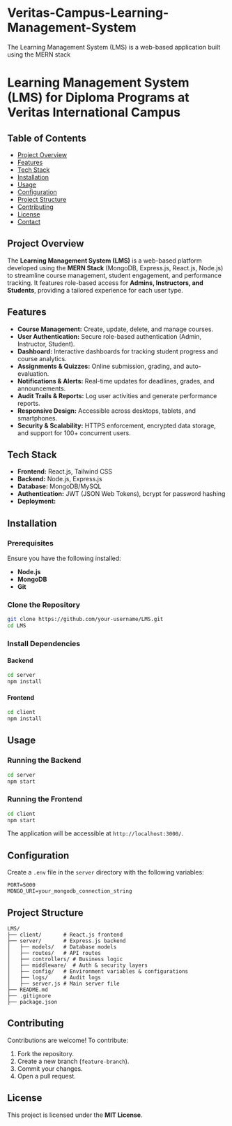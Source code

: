 # Veritas-Campus-Learning-Management-System
The Learning Management System (LMS) is a web-based application built using the MERN stack

# Learning Management System (LMS) for Diploma Programs at Veritas International Campus

## Table of Contents
- [Project Overview](#project-overview)
- [Features](#features)
- [Tech Stack](#tech-stack)
- [Installation](#installation)
- [Usage](#usage)
- [Configuration](#configuration)
- [Project Structure](#project-structure)
- [Contributing](#contributing)
- [License](#license)
- [Contact](#contact)

## Project Overview
The **Learning Management System (LMS)** is a web-based platform developed using the **MERN Stack** (MongoDB, Express.js, React.js, Node.js) to streamline course management, student engagement, and performance tracking. It features role-based access for **Admins, Instructors, and Students**, providing a tailored experience for each user type.

## Features
- **Course Management:** Create, update, delete, and manage courses.
- **User Authentication:** Secure role-based authentication (Admin, Instructor, Student).
- **Dashboard:** Interactive dashboards for tracking student progress and course analytics.
- **Assignments & Quizzes:** Online submission, grading, and auto-evaluation.
- **Notifications & Alerts:** Real-time updates for deadlines, grades, and announcements.
- **Audit Trails & Reports:** Log user activities and generate performance reports.
- **Responsive Design:** Accessible across desktops, tablets, and smartphones.
- **Security & Scalability:** HTTPS enforcement, encrypted data storage, and support for 100+ concurrent users.

## Tech Stack
- **Frontend:** React.js, Tailwind CSS
- **Backend:** Node.js, Express.js
- **Database:** MongoDB/MySQL
- **Authentication:** JWT (JSON Web Tokens), bcrypt for password hashing
- **Deployment:** 

## Installation
### Prerequisites
Ensure you have the following installed:
- **Node.js** 
- **MongoDB** 
- **Git**

### Clone the Repository
```sh
git clone https://github.com/your-username/LMS.git
cd LMS
```

### Install Dependencies
#### Backend
```sh
cd server
npm install
```

#### Frontend
```sh
cd client
npm install
```

## Usage
### Running the Backend
```sh
cd server
npm start
```

### Running the Frontend
```sh
cd client
npm start
```

The application will be accessible at `http://localhost:3000/`.

## Configuration
Create a `.env` file in the `server` directory with the following variables:
```env
PORT=5000
MONGO_URI=your_mongodb_connection_string
```

## Project Structure
```
LMS/
├── client/       # React.js frontend
├── server/       # Express.js backend
│   ├── models/   # Database models
│   ├── routes/   # API routes
│   ├── controllers/ # Business logic
│   ├── middleware/  # Auth & security layers
│   ├── config/   # Environment variables & configurations
│   ├── logs/     # Audit logs
│   ├── server.js # Main server file
├── README.md
├── .gitignore
├── package.json
```

## Contributing
Contributions are welcome! To contribute:
1. Fork the repository.
2. Create a new branch (`feature-branch`).
3. Commit your changes.
4. Open a pull request.

## License
This project is licensed under the **MIT License**.


